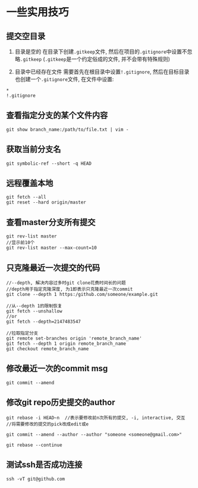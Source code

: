 # 一些实用技巧

## 提交空目录

1. 目录是空的
在目录下创建`.gitkeep`文件, 然后在项目的`.gitignore`中设置不忽略`.gitkeep`
(`.gitkeep`是一个约定俗成的文件, 并不会带有特殊规则)

2. 目录中已经存在文件
需要首先在根目录中设置`!.gitignore`, 然后在目标目录也创建一个`.gitignore`文件, 在文件中设置:
```
*
!.gitignore
```

## 查看指定分支的某个文件内容

```
git show branch_name:/path/to/file.txt | vim -
```

## 获取当前分支名

```
git symbolic-ref --short -q HEAD
```

## 远程覆盖本地

```
git fetch --all
git reset --hard origin/master
```

## 查看master分支所有提交

```
git rev-list master
//显示前10个
git rev-list master --max-count=10
```

## 只克隆最近一次提交的代码

```
//--depth, 解决内容过多时git clone花费时间长的问题
//depth用于指定克隆深度, 为1即表示只克隆最近一次commit
git clone --depth 1 https:/github.com/someone/example.git

//从--depth 1的限制恢复
git fetch --unshallow
//or
git fetch --depth=2147483547

//拉取指定分支
git remote set-branches origin 'remote_branch_name'
git fetch --depth 1 origin remote_branch_name
git checkout remote_branch_name
```

## 修改最近一次的commit msg

```
git commit --amend
```

## 修改git repo历史提交的author

```
git rebase -i HEAD~n  //表示要修改前n次所有的提交, -i, interactive, 交互
//将需要修改的提交的pick改成edit或e

git commit --amend --author --author "someone <someone@gmail.com>"

git rebase --continue
```

## 测试ssh是否成功连接

```
ssh -vT git@github.com
```
